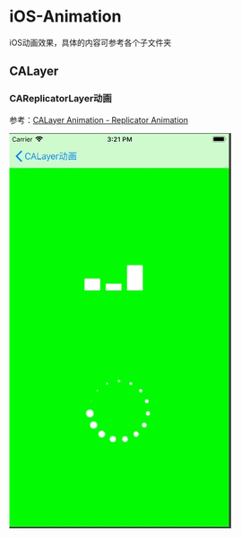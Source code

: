 # iOS-Animation

iOS动画效果，具体的内容可参考各个子文件夹

## CALayer

### CAReplicatorLayer动画

参考：[CALayer Animation - Replicator Animation](http://www.devtalking.com/articles/calayer-animation-replicator-animation/)

![CAReplicatorLayer](https://github.com/winfredzen/iOS-Animation/blob/master/LayerAnimation/screenshot/CAReplicatorLayer_Animation_1.gif)
